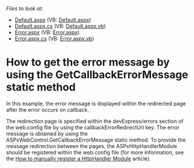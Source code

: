 <!-- default file list -->
*Files to look at*:

* [Default.aspx](./CS/WebSite/Default.aspx) (VB: [Default.aspx](./VB/WebSite/Default.aspx))
* [Default.aspx.cs](./CS/WebSite/Default.aspx.cs) (VB: [Default.aspx.vb](./VB/WebSite/Default.aspx.vb))
* [Error.aspx](./CS/WebSite/Error.aspx) (VB: [Error.aspx](./VB/WebSite/Error.aspx))
* [Error.aspx.cs](./CS/WebSite/Error.aspx.cs) (VB: [Error.aspx.vb](./VB/WebSite/Error.aspx.vb))
<!-- default file list end -->
# How to get the error message by using the GetCallbackErrorMessage static method


<p>In this example, the error message is displayed within the redirected page after the error occurs on callback. </p><p>The redirection page is specified within the devExpress/errors section of the web.config file by using the callbackErrorRedirectUrl key. The error message is obtained by using the ASPxWebControl.GetCallbackErrorMessage static method. To provide the message redirection between the pages, the ASPxHttpHandlerModule should be registered within the web.config file (for more information, see the <a href="https://www.devexpress.com/Support/Center/p/K18262">How to manually register a HttpHandler Module</a> article).</p>

<br/>


